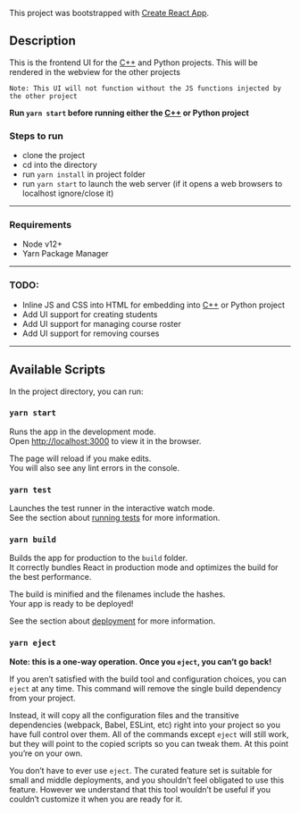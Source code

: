 This project was bootstrapped with [Create React App](https://github.com/facebook/create-react-app).


## Description

This is the frontend UI for the [C++](https://github.com/EricDunaway/CourseManager_cpp) and Python projects.
This will be rendered in the webview for the other projects

```
Note: This UI will not function without the JS functions injected by the other project
```

**Run `yarn start` before running either the [C++](https://github.com/EricDunaway/CourseManager_cpp) or Python project**

### Steps to run

- clone the project
- cd into the directory
- run `yarn install` in project folder
- run `yarn start` to launch the web server (if it opens a web browsers to localhost ignore/close it)
___
### Requirements

- Node v12+
- Yarn Package Manager
___
### TODO:

 - Inline JS and CSS into HTML for embedding into [C++](https://github.com/EricDunaway/CourseManager_cpp) or Python project
 - Add UI support for creating students
 - Add UI support for managing course roster
 - Add UI support for removing courses

___

## Available Scripts

In the project directory, you can run:

### `yarn start`

Runs the app in the development mode.<br />
Open [http://localhost:3000](http://localhost:3000) to view it in the browser.

The page will reload if you make edits.<br />
You will also see any lint errors in the console.

### `yarn test`

Launches the test runner in the interactive watch mode.<br />
See the section about [running tests](https://facebook.github.io/create-react-app/docs/running-tests) for more information.

### `yarn build`

Builds the app for production to the `build` folder.<br />
It correctly bundles React in production mode and optimizes the build for the best performance.

The build is minified and the filenames include the hashes.<br />
Your app is ready to be deployed!

See the section about [deployment](https://facebook.github.io/create-react-app/docs/deployment) for more information.

### `yarn eject`

**Note: this is a one-way operation. Once you `eject`, you can’t go back!**

If you aren’t satisfied with the build tool and configuration choices, you can `eject` at any time. This command will remove the single build dependency from your project.

Instead, it will copy all the configuration files and the transitive dependencies (webpack, Babel, ESLint, etc) right into your project so you have full control over them. All of the commands except `eject` will still work, but they will point to the copied scripts so you can tweak them. At this point you’re on your own.

You don’t have to ever use `eject`. The curated feature set is suitable for small and middle deployments, and you shouldn’t feel obligated to use this feature. However we understand that this tool wouldn’t be useful if you couldn’t customize it when you are ready for it.

